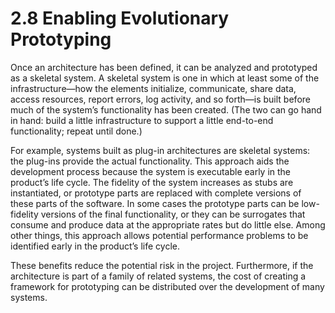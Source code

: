 2.8 Enabling Evolutionary Prototyping
===

Once an architecture has been defined, it can be analyzed and prototyped as a skeletal system. A skeletal system is one in which at least some of the infrastructure—how the elements initialize, communicate, share data, access resources, report errors, log activity, and so forth—is built before much of the system’s functionality has been created. (The two can go hand in hand: build a little infrastructure to support a little end-to-end functionality; repeat until done.)

For example, systems built as plug-in architectures are skeletal systems: the plug-ins provide the actual functionality. This approach aids the development process because the system is executable early in the product’s life cycle. The fidelity of the system increases as stubs are instantiated, or prototype parts are replaced with complete versions of these parts of the software. In some cases the prototype parts can be low-fidelity versions of the final functionality, or they can be surrogates that consume and produce data at the appropriate rates but do little else. Among other things, this approach allows potential performance problems to be identified early in the product’s life cycle.

These benefits reduce the potential risk in the project. Furthermore, if the architecture is part of a family of related systems, the cost of creating a framework for prototyping can be distributed over the development of many systems.